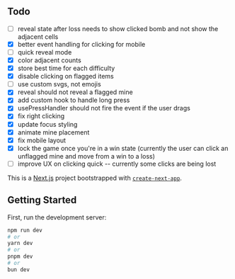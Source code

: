 ## Todo

- [ ] reveal state after loss needs to show clicked bomb and not show the adjacent cells
- [x] better event handling for clicking for mobile
- [ ] quick reveal mode
- [x] color adjacent counts
- [x] store best time for each difficulty
- [x] disable clicking on flagged items
- [ ] use custom svgs, not emojis
- [x] reveal should not reveal a flagged mine
- [x] add custom hook to handle long press
- [x] usePressHandler should not fire the event if the user drags
- [x] fix right clicking
- [x] update focus styling
- [x] animate mine placement
- [x] fix mobile layout
- [x] lock the game once you're in a win state (currently the user can click an unflagged mine and move from a win to a loss)
- [ ] improve UX on clicking quick -- currently some clicks are being lost

This is a [Next.js](https://nextjs.org) project bootstrapped with [`create-next-app`](https://nextjs.org/docs/app/api-reference/cli/create-next-app).

## Getting Started

First, run the development server:

```bash
npm run dev
# or
yarn dev
# or
pnpm dev
# or
bun dev
```
